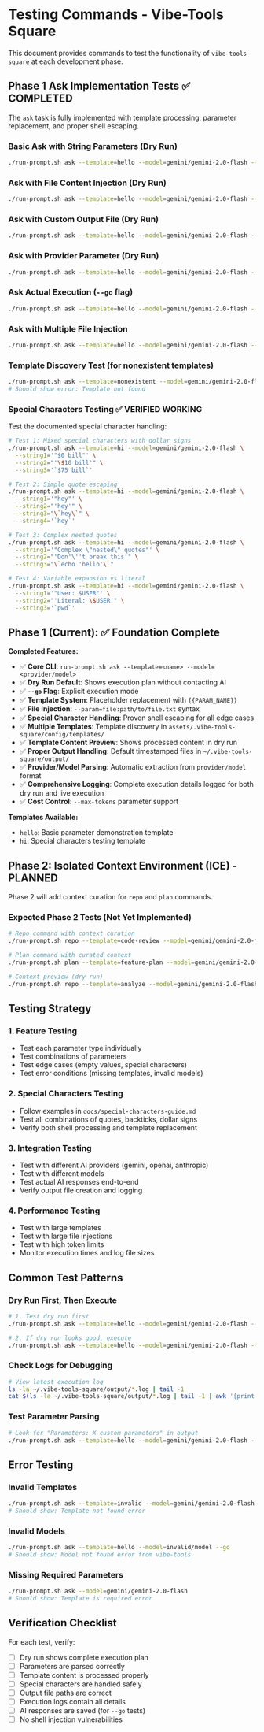 # Testing Commands - Vibe-Tools Square

This document provides commands to test the functionality of `vibe-tools-square` at each development phase.

## Phase 1 Ask Implementation Tests ✅ COMPLETED

The `ask` task is fully implemented with template processing, parameter replacement, and proper shell escaping.

### Basic Ask with String Parameters (Dry Run)
```bash
./run-prompt.sh ask --template=hello --model=gemini/gemini-2.0-flash --name="Test User" --project="My Project" --description="Testing basic parameters"
```

### Ask with File Content Injection (Dry Run)
```bash
./run-prompt.sh ask --template=hello --model=gemini/gemini-2.0-flash --name="Test User" --documentation=file:README.md
```

### Ask with Custom Output File (Dry Run)
```bash
./run-prompt.sh ask --template=hello --model=gemini/gemini-2.0-flash --name="Test User" --output-file=test-output.md
```

### Ask with Provider Parameter (Dry Run)
```bash
./run-prompt.sh ask --template=hello --model=gemini/gemini-2.0-flash --name="Test User" --provider=gemini
```

### Ask Actual Execution (`--go` flag)
```bash
./run-prompt.sh ask --template=hello --model=gemini/gemini-2.0-flash --name="Test User" --project="Real Test" --go
```

### Ask with Multiple File Injection
```bash
./run-prompt.sh ask --template=hello --model=gemini/gemini-2.0-flash --name="Test User" --documentation=file:README.md,docs/special-characters-guide.md
```

### Template Discovery Test (for nonexistent templates)
```bash
./run-prompt.sh ask --template=nonexistent --model=gemini/gemini-2.0-flash --name="Test User"
# Should show error: Template not found
```

### Special Characters Testing ✅ VERIFIED WORKING

Test the documented special character handling:

```bash
# Test 1: Mixed special characters with dollar signs
./run-prompt.sh ask --template=hi --model=gemini/gemini-2.0-flash \
  --string1='"$0 bill"' \
  --string2="'\$10 bill'" \
  --string3='`$75 bill`'

# Test 2: Simple quote escaping
./run-prompt.sh ask --template=hi --model=gemini/gemini-2.0-flash \
  --string1='"hey"' \
  --string2="'hey'" \
  --string3="\`hey\`" \
  --string4='`hey`'

# Test 3: Complex nested quotes
./run-prompt.sh ask --template=hi --model=gemini/gemini-2.0-flash \
  --string1='"Complex \"nested\" quotes"' \
  --string2="'Don'\''t break this'" \
  --string3="\`echo 'hello'\`"

# Test 4: Variable expansion vs literal
./run-prompt.sh ask --template=hi --model=gemini/gemini-2.0-flash \
  --string1='"User: $USER"' \
  --string2="'Literal: \$USER'" \
  --string3='`pwd`'
```

## Phase 1 (Current): ✅ Foundation Complete

**Completed Features:**
- ✅ **Core CLI**: `run-prompt.sh ask --template=<name> --model=<provider/model>`
- ✅ **Dry Run Default**: Shows execution plan without contacting AI
- ✅ **`--go` Flag**: Explicit execution mode
- ✅ **Template System**: Placeholder replacement with `{{PARAM_NAME}}`
- ✅ **File Injection**: `--param=file:path/to/file.txt` syntax
- ✅ **Special Character Handling**: Proven shell escaping for all edge cases
- ✅ **Multiple Templates**: Template discovery in `assets/.vibe-tools-square/config/templates/`
- ✅ **Template Content Preview**: Shows processed content in dry run
- ✅ **Proper Output Handling**: Default timestamped files in `~/.vibe-tools-square/output/`
- ✅ **Provider/Model Parsing**: Automatic extraction from `provider/model` format
- ✅ **Comprehensive Logging**: Complete execution details logged for both dry run and live execution
- ✅ **Cost Control**: `--max-tokens` parameter support

**Templates Available:**
- `hello`: Basic parameter demonstration template
- `hi`: Special characters testing template

## Phase 2: Isolated Context Environment (ICE) - PLANNED

Phase 2 will add context curation for `repo` and `plan` commands.

### Expected Phase 2 Tests (Not Yet Implemented)
```bash
# Repo command with context curation
./run-prompt.sh repo --template=code-review --model=gemini/gemini-2.0-flash --context-filter="*.js,*.ts" --go

# Plan command with curated context
./run-prompt.sh plan --template=feature-plan --model=gemini/gemini-2.0-flash --include-dirs="src/,docs/" --go

# Context preview (dry run)
./run-prompt.sh repo --template=analyze --model=gemini/gemini-2.0-flash --show-context-only
```

## Testing Strategy

### 1. Feature Testing
- Test each parameter type individually
- Test combinations of parameters
- Test edge cases (empty values, special characters)
- Test error conditions (missing templates, invalid models)

### 2. Special Characters Testing
- Follow examples in `docs/special-characters-guide.md`
- Test all combinations of quotes, backticks, dollar signs
- Verify both shell processing and template replacement

### 3. Integration Testing
- Test with different AI providers (gemini, openai, anthropic)
- Test with different models
- Test actual AI responses end-to-end
- Verify output file creation and logging

### 4. Performance Testing
- Test with large templates
- Test with large file injections
- Test with high token limits
- Monitor execution times and log file sizes

## Common Test Patterns

### Dry Run First, Then Execute
```bash
# 1. Test dry run first
./run-prompt.sh ask --template=hello --model=gemini/gemini-2.0-flash --name="Test"

# 2. If dry run looks good, execute
./run-prompt.sh ask --template=hello --model=gemini/gemini-2.0-flash --name="Test" --go
```

### Check Logs for Debugging
```bash
# View latest execution log
ls -la ~/.vibe-tools-square/output/*.log | tail -1
cat $(ls -la ~/.vibe-tools-square/output/*.log | tail -1 | awk '{print $NF}')
```

### Test Parameter Parsing
```bash
# Look for "Parameters: X custom parameters" in output
./run-prompt.sh ask --template=hello --model=gemini/gemini-2.0-flash --test1=value1 --test2=value2 | grep "Parameters:"
```

## Error Testing

### Invalid Templates
```bash
./run-prompt.sh ask --template=invalid --model=gemini/gemini-2.0-flash
# Should show: Template not found error
```

### Invalid Models
```bash
./run-prompt.sh ask --template=hello --model=invalid/model --go
# Should show: Model not found error from vibe-tools
```

### Missing Required Parameters
```bash
./run-prompt.sh ask --model=gemini/gemini-2.0-flash
# Should show: Template is required error
```

## Verification Checklist

For each test, verify:
- [ ] Dry run shows complete execution plan
- [ ] Parameters are parsed correctly
- [ ] Template content is processed properly
- [ ] Special characters are handled safely
- [ ] Output file paths are correct
- [ ] Execution logs contain all details
- [ ] AI responses are saved (for `--go` tests)
- [ ] No shell injection vulnerabilities
